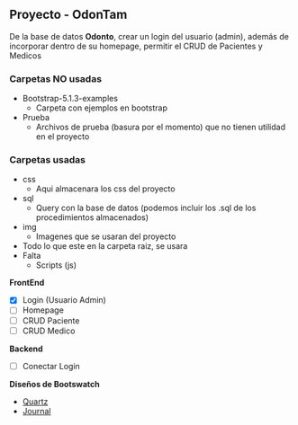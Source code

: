 ## Proyecto - OdonTam

De la base de datos **Odonto**, crear un login del usuario (admin), además de incorporar dentro de su homepage, permitir el CRUD de Pacientes y Medicos

### **Carpetas NO usadas**
- Bootstrap-5.1.3-examples
  - Carpeta con ejemplos en bootstrap
- Prueba
  - Archivos de prueba (basura por el momento) que no tienen utilidad en el proyecto


### **Carpetas usadas**

- css
  - Aqui almacenara los css del proyecto
- sql
  - Query con la base de datos (podemos incluir los .sql de los procedimientos almacenados)
- img
  - Imagenes que se usaran del proyecto 
- Todo lo que este en la carpeta raiz, se usara
- Falta
  - Scripts (js)

**FrontEnd**

- [X] Login (Usuario Admin)
- [ ] Homepage
- [ ] CRUD Paciente
- [ ] CRUD Medico

**Backend**
- [ ] Conectar Login

**Diseños de Bootswatch**

- [Quartz](https://bootswatch.com/quartz/)
- [Journal](https://bootswatch.com/journal/)